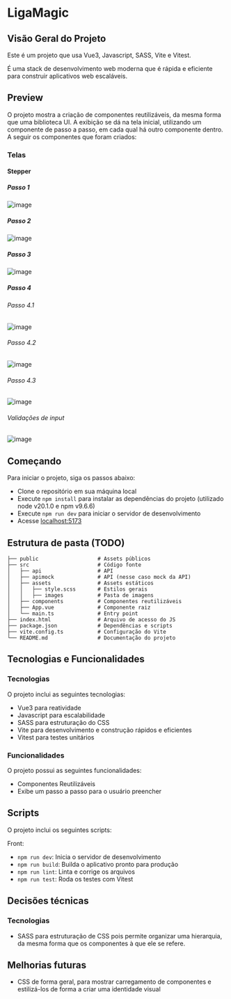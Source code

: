 # LigaMagic

## Visão Geral do Projeto

Este é um projeto que usa Vue3, Javascript, SASS, Vite e Vitest.

É uma stack de desenvolvimento web moderna que é rápida e eficiente para construir aplicativos web escaláveis.

## Preview

O projeto mostra a criação de componentes reutilizáveis, da mesma forma que uma biblioteca UI. A exibição se dá na tela inicial, utilizando um componente de passo a passo, em cada qual há outro componente dentro.
A seguir os componentes que foram criados:

### Telas

#### Stepper

##### Passo 1

![image](https://github.com/augustopiatto/LigaMagic-ProcessoSeletivo/assets/77405968/1e51380d-1c12-4d52-a5d7-019e424af693)

##### Passo 2

![image](https://github.com/augustopiatto/LigaMagic-ProcessoSeletivo/assets/77405968/3aba9d46-f57d-405b-99cf-8ff97fcefed8)

##### Passo 3

![image](https://github.com/augustopiatto/LigaMagic-ProcessoSeletivo/assets/77405968/0aa4855a-f08d-41f5-9912-f302c565549e)

##### Passo 4

###### Passo 4.1

![image](https://github.com/augustopiatto/LigaMagic-ProcessoSeletivo/assets/77405968/8abc80ab-ddac-41ed-9035-35c6f641ed5e)

###### Passo 4.2

![image](https://github.com/augustopiatto/LigaMagic-ProcessoSeletivo/assets/77405968/6fd7931d-8c9a-4b75-b04a-490dd8941f2a)

###### Passo 4.3

![image](https://github.com/augustopiatto/LigaMagic-ProcessoSeletivo/assets/77405968/7a1a026a-7cc7-4877-b12a-0fd7d10292f6)

###### Validações de input

![image](https://github.com/augustopiatto/LigaMagic-ProcessoSeletivo/assets/77405968/99ad1a69-b53f-43bd-ba70-81cf4913cf53)

## Começando

Para iniciar o projeto, siga os passos abaixo:

- Clone o repositório em sua máquina local
- Execute `npm install` para instalar as dependências do projeto (utilizado node v20.1.0 e npm v9.6.6)
- Execute `npm run dev` para iniciar o servidor de desenvolvimento
- Acesse [localhost:5173](http://localhost:5173/)

## Estrutura de pasta (TODO)

```
├── public                   # Assets públicos
├── src                      # Código fonte
│   ├── api                  # API
│   ├── apimock              # API (nesse caso mock da API)
│   ├── assets               # Assets estáticos
│   │   ├── style.scss       # Estilos gerais
│   │   ├── images           # Pasta de imagens
│   ├── components           # Componentes reutilizáveis
│   ├── App.vue              # Componente raiz
│   └── main.ts              # Entry point
├── index.html               # Arquivo de acesso do JS
├── package.json             # Dependências e scripts
├── vite.config.ts           # Configuração do Vite
└── README.md                # Documentação do projeto
```

## Tecnologias e Funcionalidades

### Tecnologias

O projeto inclui as seguintes tecnologias:

- Vue3 para reatividade
- Javascript para escalabilidade
- SASS para estruturação do CSS
- Vite para desenvolvimento e construção rápidos e eficientes
- Vitest para testes unitários

### Funcionalidades

O projeto possui as seguintes funcionalidades:

- Componentes Reutilizáveis
- Exibe um passo a passo para o usuário preencher

## Scripts

O projeto inclui os seguintes scripts:

Front:

- `npm run dev`: Inicia o servidor de desenvolvimento
- `npm run build`: Builda o aplicativo pronto para produção
- `npm run lint`: Linta e corrige os arquivos
- `npm run test`: Roda os testes com Vitest

## Decisões técnicas

### Tecnologias

- SASS para estruturação de CSS pois permite organizar uma hierarquia, da mesma forma que os componentes à que ele se refere.

## Melhorias futuras

- CSS de forma geral, para mostrar carregamento de componentes e estilizá-los de forma a criar uma identidade visual
